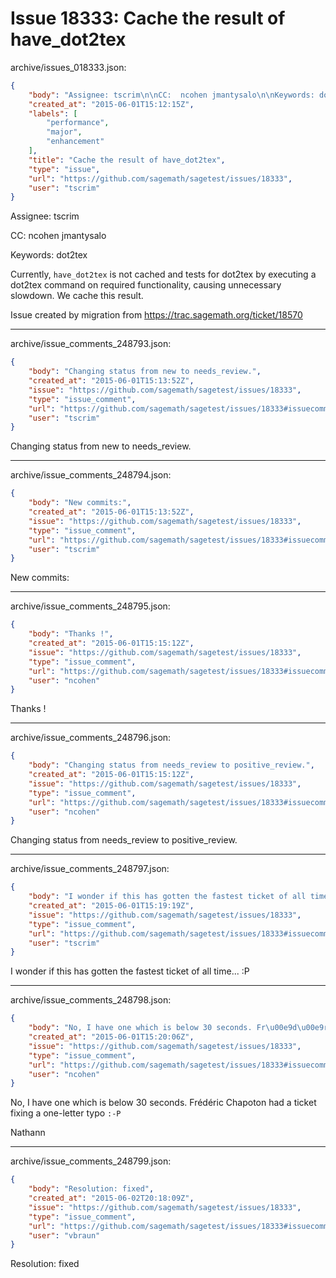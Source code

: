 # Issue 18333: Cache the result of have_dot2tex

archive/issues_018333.json:
```json
{
    "body": "Assignee: tscrim\n\nCC:  ncohen jmantysalo\n\nKeywords: dot2tex\n\nCurrently, `have_dot2tex` is not cached and tests for dot2tex by executing a dot2tex command on required functionality, causing unnecessary slowdown. We cache this result.\n\nIssue created by migration from https://trac.sagemath.org/ticket/18570\n\n",
    "created_at": "2015-06-01T15:12:15Z",
    "labels": [
        "performance",
        "major",
        "enhancement"
    ],
    "title": "Cache the result of have_dot2tex",
    "type": "issue",
    "url": "https://github.com/sagemath/sagetest/issues/18333",
    "user": "tscrim"
}
```
Assignee: tscrim

CC:  ncohen jmantysalo

Keywords: dot2tex

Currently, `have_dot2tex` is not cached and tests for dot2tex by executing a dot2tex command on required functionality, causing unnecessary slowdown. We cache this result.

Issue created by migration from https://trac.sagemath.org/ticket/18570





---

archive/issue_comments_248793.json:
```json
{
    "body": "Changing status from new to needs_review.",
    "created_at": "2015-06-01T15:13:52Z",
    "issue": "https://github.com/sagemath/sagetest/issues/18333",
    "type": "issue_comment",
    "url": "https://github.com/sagemath/sagetest/issues/18333#issuecomment-248793",
    "user": "tscrim"
}
```

Changing status from new to needs_review.



---

archive/issue_comments_248794.json:
```json
{
    "body": "New commits:",
    "created_at": "2015-06-01T15:13:52Z",
    "issue": "https://github.com/sagemath/sagetest/issues/18333",
    "type": "issue_comment",
    "url": "https://github.com/sagemath/sagetest/issues/18333#issuecomment-248794",
    "user": "tscrim"
}
```

New commits:



---

archive/issue_comments_248795.json:
```json
{
    "body": "Thanks !",
    "created_at": "2015-06-01T15:15:12Z",
    "issue": "https://github.com/sagemath/sagetest/issues/18333",
    "type": "issue_comment",
    "url": "https://github.com/sagemath/sagetest/issues/18333#issuecomment-248795",
    "user": "ncohen"
}
```

Thanks !



---

archive/issue_comments_248796.json:
```json
{
    "body": "Changing status from needs_review to positive_review.",
    "created_at": "2015-06-01T15:15:12Z",
    "issue": "https://github.com/sagemath/sagetest/issues/18333",
    "type": "issue_comment",
    "url": "https://github.com/sagemath/sagetest/issues/18333#issuecomment-248796",
    "user": "ncohen"
}
```

Changing status from needs_review to positive_review.



---

archive/issue_comments_248797.json:
```json
{
    "body": "I wonder if this has gotten the fastest ticket of all time... :P",
    "created_at": "2015-06-01T15:19:19Z",
    "issue": "https://github.com/sagemath/sagetest/issues/18333",
    "type": "issue_comment",
    "url": "https://github.com/sagemath/sagetest/issues/18333#issuecomment-248797",
    "user": "tscrim"
}
```

I wonder if this has gotten the fastest ticket of all time... :P



---

archive/issue_comments_248798.json:
```json
{
    "body": "No, I have one which is below 30 seconds. Fr\u00e9d\u00e9ric Chapoton had a ticket fixing a one-letter typo `:-P`\n\nNathann",
    "created_at": "2015-06-01T15:20:06Z",
    "issue": "https://github.com/sagemath/sagetest/issues/18333",
    "type": "issue_comment",
    "url": "https://github.com/sagemath/sagetest/issues/18333#issuecomment-248798",
    "user": "ncohen"
}
```

No, I have one which is below 30 seconds. Frédéric Chapoton had a ticket fixing a one-letter typo `:-P`

Nathann



---

archive/issue_comments_248799.json:
```json
{
    "body": "Resolution: fixed",
    "created_at": "2015-06-02T20:18:09Z",
    "issue": "https://github.com/sagemath/sagetest/issues/18333",
    "type": "issue_comment",
    "url": "https://github.com/sagemath/sagetest/issues/18333#issuecomment-248799",
    "user": "vbraun"
}
```

Resolution: fixed
